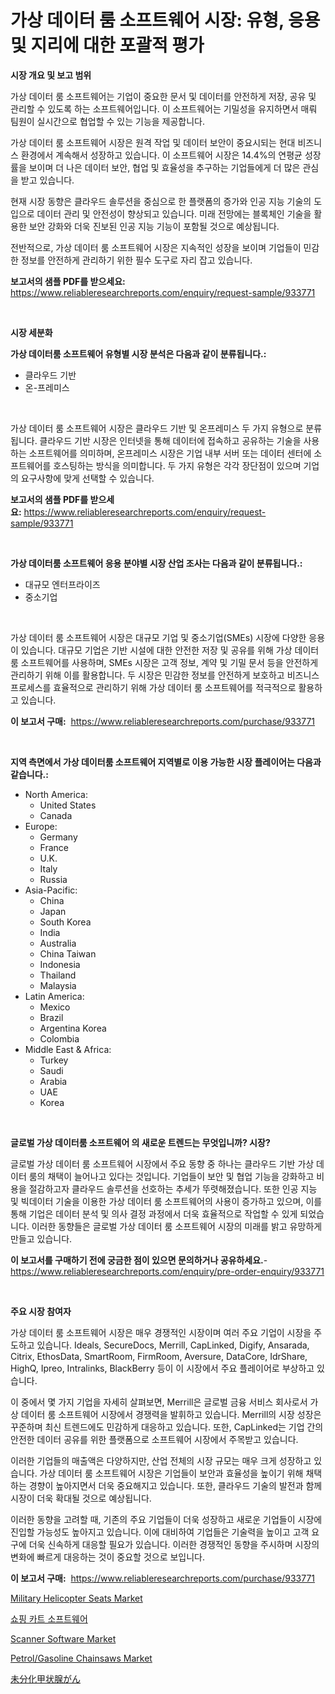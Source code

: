 <p><h1>가상 데이터 룸 소프트웨어 시장: 유형, 응용 및 지리에 대한 포괄적 평가</h1></p><p><strong>시장 개요 및 보고 범위</strong></p>
<p><p>가상 데이터 룸 소프트웨어는 기업이 중요한 문서 및 데이터를 안전하게 저장, 공유 및 관리할 수 있도록 하는 소프트웨어입니다. 이 소프트웨어는 기밀성을 유지하면서 매뤄 팀원이 실시간으로 협업할 수 있는 기능을 제공합니다.</p><p>가상 데이터 룸 소프트웨어 시장은 원격 작업 및 데이터 보안이 중요시되는 현대 비즈니스 환경에서 계속해서 성장하고 있습니다. 이 소프트웨어 시장은 14.4%의 연평균 성장률을 보이며 더 나은 데이터 보안, 협업 및 효율성을 추구하는 기업들에게 더 많은 관심을 받고 있습니다.</p><p>현재 시장 동향은 클라우드 솔루션을 중심으로 한 플랫폼의 증가와 인공 지능 기술의 도입으로 데이터 관리 및 안전성이 향상되고 있습니다. 미래 전망에는 블록체인 기술을 활용한 보안 강화와 더욱 진보된 인공 지능 기능이 포함될 것으로 예상됩니다.</p><p>전반적으로, 가상 데이터 룸 소프트웨어 시장은 지속적인 성장을 보이며 기업들이 민감한 정보를 안전하게 관리하기 위한 필수 도구로 자리 잡고 있습니다.</p></p>
<p><strong>보고서의 샘플 PDF를 받으세요:</strong> <a href="https://www.reliableresearchreports.com/enquiry/request-sample/933771">https://www.reliableresearchreports.com/enquiry/request-sample/933771</a></p>
<p>&nbsp;</p>
<p><strong>시장 세분화</strong></p>
<p><strong>가상 데이터룸 소프트웨어 유형별 시장 분석은 다음과 같이 분류됩니다.:</strong></p>
<p><ul><li>클라우드 기반</li><li>온-프레미스</li></ul></p>
<p>&nbsp;</p>
<p><p>가상 데이터 룸 소프트웨어 시장은 클라우드 기반 및 온프레미스 두 가지 유형으로 분류됩니다. 클라우드 기반 시장은 인터넷을 통해 데이터에 접속하고 공유하는 기술을 사용하는 소프트웨어를 의미하며, 온프레미스 시장은 기업 내부 서버 또는 데이터 센터에 소프트웨어를 호스팅하는 방식을 의미합니다. 두 가지 유형은 각각 장단점이 있으며 기업의 요구사항에 맞게 선택할 수 있습니다.</p></p>
<p><strong>보고서의 샘플 PDF를 받으세요:</strong>&nbsp;<a href="https://www.reliableresearchreports.com/enquiry/request-sample/933771">https://www.reliableresearchreports.com/enquiry/request-sample/933771</a></p>
<p>&nbsp;</p>
<p><strong> 가상 데이터룸 소프트웨어 응용 분야별 시장 산업 조사는 다음과 같이 분류됩니다.:</strong></p>
<p><ul><li>대규모 엔터프라이즈</li><li>중소기업</li></ul></p>
<p>&nbsp;</p>
<p><p>가상 데이터 룸 소프트웨어 시장은 대규모 기업 및 중소기업(SMEs) 시장에 다양한 응용이 있습니다. 대규모 기업은 기반 시설에 대한 안전한 저장 및 공유를 위해 가상 데이터 룸 소프트웨어를 사용하며, SMEs 시장은 고객 정보, 계약 및 기밀 문서 등을 안전하게 관리하기 위해 이를 활용합니다. 두 시장은 민감한 정보를 안전하게 보호하고 비즈니스 프로세스를 효율적으로 관리하기 위해 가상 데이터 룸 소프트웨어를 적극적으로 활용하고 있습니다.</p></p>
<p><strong>이 보고서 구매:</strong>&nbsp; <a href="https://www.reliableresearchreports.com/purchase/933771">https://www.reliableresearchreports.com/purchase/933771</a></p>
<p>&nbsp;</p>
<p><strong>지역 측면에서 가상 데이터룸 소프트웨어 지역별로 이용 가능한 시장 플레이어는 다음과 같습니다.:</strong></p>
<p><ul>
    <li>
        North America:
        <ul>
            <li>United States</li>
            <li>Canada</li>
        </ul>
    </li>
    <li>
        Europe:
        <ul>
            <li>Germany</li>
            <li>France</li>
            <li>U.K.</li>
            <li>Italy</li>
            <li>Russia</li>
        </ul>
    </li>
    <li>
        Asia-Pacific:
        <ul>
            <li>China</li>
            <li>Japan</li>
            <li>South Korea</li>
            <li>India</li>
            <li>Australia</li>
            <li>China Taiwan</li>
            <li>Indonesia</li>
            <li>Thailand</li>
            <li>Malaysia</li>
        </ul>
    </li>
    <li>
        Latin America:
        <ul>
            <li>Mexico</li>
            <li>Brazil</li>
            <li>Argentina Korea</li>
            <li>Colombia</li>
        </ul>
    </li>
    <li>
        Middle East & Africa:
        <ul>
            <li>Turkey</li>
            <li>Saudi</li>
            <li>Arabia</li>
            <li>UAE</li>
            <li>Korea</li>
        </ul>
    </li>
    </ul></p>
<p>&nbsp;</p>
<p><strong>글로벌 가상 데이터룸 소프트웨어 의 새로운 트렌드는 무엇입니까? 시장?</strong></p>
<p><p>글로벌 가상 데이터 룸 소프트웨어 시장에서 주요 동향 중 하나는 클라우드 기반 가상 데이터 룸의 채택이 늘어나고 있다는 것입니다. 기업들이 보안 및 협업 기능을 강화하고 비용을 절감하고자 클라우드 솔루션을 선호하는 추세가 뚜렷해졌습니다. 또한 인공 지능 및 빅데이터 기술을 이용한 가상 데이터 룸 소프트웨어의 사용이 증가하고 있으며, 이를 통해 기업은 데이터 분석 및 의사 결정 과정에서 더욱 효율적으로 작업할 수 있게 되었습니다. 이러한 동향들은 글로벌 가상 데이터 룸 소프트웨어 시장의 미래를 밝고 유망하게 만들고 있습니다.</p></p>
<p><strong>이 보고서를 구매하기 전에 궁금한 점이 있으면 문의하거나 공유하세요.</strong>- <a href="https://www.reliableresearchreports.com/enquiry/pre-order-enquiry/933771">https://www.reliableresearchreports.com/enquiry/pre-order-enquiry/933771</a></p>
<p>&nbsp;</p>
<p><strong>주요 시장 참여자</strong></p>
<p><p>가상 데이터 룸 소프트웨어 시장은 매우 경쟁적인 시장이며 여러 주요 기업이 시장을 주도하고 있습니다. Ideals, SecureDocs, Merrill, CapLinked, Digify, Ansarada, Citrix, EthosData, SmartRoom, FirmRoom, Aversure, DataCore, IdrShare, HighQ, Ipreo, Intralinks, BlackBerry 등이 이 시장에서 주요 플레이어로 부상하고 있습니다.</p><p>이 중에서 몇 가지 기업을 자세히 살펴보면, Merrill은 글로벌 금융 서비스 회사로서 가상 데이터 룸 소프트웨어 시장에서 경쟁력을 발휘하고 있습니다. Merrill의 시장 성장은 꾸준하며 최신 트렌드에도 민감하게 대응하고 있습니다. 또한, CapLinked는 기업 간의 안전한 데이터 공유를 위한 플랫폼으로 소프트웨어 시장에서 주목받고 있습니다.</p><p>이러한 기업들의 매출액은 다양하지만, 산업 전체의 시장 규모는 매우 크게 성장하고 있습니다. 가상 데이터 룸 소프트웨어 시장은 기업들이 보안과 효율성을 높이기 위해 채택하는 경향이 높아지면서 더욱 중요해지고 있습니다. 또한, 클라우드 기술의 발전과 함께 시장이 더욱 확대될 것으로 예상됩니다.</p><p>이러한 동향을 고려할 때, 기존의 주요 기업들이 더욱 성장하고 새로운 기업들이 시장에 진입할 가능성도 높아지고 있습니다. 이에 대비하여 기업들은 기술력을 높이고 고객 요구에 더욱 신속하게 대응할 필요가 있습니다. 이러한 경쟁적인 동향을 주시하며 시장의 변화에 빠르게 대응하는 것이 중요할 것으로 보입니다.</p></p>
<p><strong>이 보고서 구매:</strong>&nbsp;&nbsp;<a href="https://www.reliableresearchreports.com/purchase/933771">https://www.reliableresearchreports.com/purchase/933771</a></p>
<p><p><a href="https://issuu.com/reportprime-2/docs/military-helicopter-seats-market-size-2030.pptx">Military Helicopter Seats Market</a></p><p><a href="https://github.com/vsnao330707/Market-Research-Report-List-1/blob/main/5788919184093.md">쇼핑 카트 소프트웨어</a></p><p><a href="https://github.com/vimar16th/Market-Research-Report-List-3/blob/main/scanner-software-market.md">Scanner Software Market</a></p><p><a href="https://issuu.com/reportprime-2/docs/petrolgasoline-chainsaws-market-size-2030.pptx">Petrol/Gasoline Chainsaws Market</a></p><p><a href="https://github.com/mohamedbakry57/Market-Research-Report-List-2/blob/main/1695155184127.md">未分化甲状腺がん</a></p></p>
